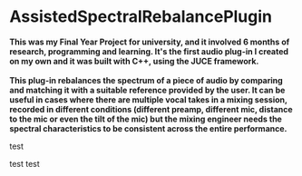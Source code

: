 # AssistedSpectralRebalancePlugin
<b>
This was my Final Year Project for university, and it involved 6 months of research, programming and learning. It's the first audio plug-in I created on my own and it was built with C++, using the JUCE framework.
<br><br>
This plug-in rebalances the spectrum of a piece of audio by comparing and matching it with a suitable reference provided by the user. It can be useful in cases where there are multiple vocal takes in a mixing session, recorded in different conditions (different preamp, different mic, distance to the mic or even the tilt of the mic) but the mixing engineer needs the spectral characteristics to be consistent across the entire performance.
</b>

test 

test
 test


